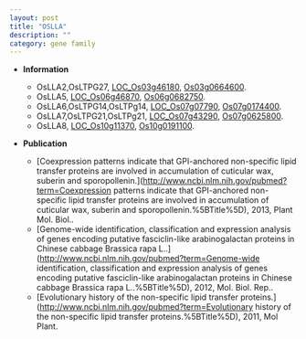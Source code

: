 ```yaml
---
layout: post
title: "OSLLA"
description: ""
category: gene family
---
```


* **Information**  
    + OsLLA2,OsLTPG27, [LOC_Os03g46180](http://rice.uga.edu/cgi-bin/ORF_infopage.cgi?orf=LOC_Os03g46180), [Os03g0664600](https://rapdb.dna.affrc.go.jp/locus/?name=Os03g0664600).
    + OsLLA5, [LOC_Os06g46870](http://rice.uga.edu/cgi-bin/ORF_infopage.cgi?orf=LOC_Os06g46870), [Os06g0682750](https://rapdb.dna.affrc.go.jp/locus/?name=Os06g0682750).
    + OsLLA6,OsLTPG14,OsLTPg14, [LOC_Os07g07790](http://rice.uga.edu/cgi-bin/ORF_infopage.cgi?orf=LOC_Os07g07790), [Os07g0174400](https://rapdb.dna.affrc.go.jp/locus/?name=Os07g0174400).
    + OsLLA7,OsLTPG21,OsLTPg21, [LOC_Os07g43290](http://rice.uga.edu/cgi-bin/ORF_infopage.cgi?orf=LOC_Os07g43290), [Os07g0625800](https://rapdb.dna.affrc.go.jp/locus/?name=Os07g0625800).
    + OsLLA8, [LOC_Os10g11370](http://rice.uga.edu/cgi-bin/ORF_infopage.cgi?orf=LOC_Os10g11370), [Os10g0191100](https://rapdb.dna.affrc.go.jp/locus/?name=Os10g0191100).

* **Publication**  
    + [Coexpression patterns indicate that GPI-anchored non-specific lipid transfer proteins are involved in accumulation of cuticular wax, suberin and sporopollenin.](http://www.ncbi.nlm.nih.gov/pubmed?term=Coexpression patterns indicate that GPI-anchored non-specific lipid transfer proteins are involved in accumulation of cuticular wax, suberin and sporopollenin.%5BTitle%5D), 2013, Plant Mol. Biol..
    + [Genome-wide identification, classification and expression analysis of genes encoding putative fasciclin-like arabinogalactan proteins in Chinese cabbage Brassica rapa L..](http://www.ncbi.nlm.nih.gov/pubmed?term=Genome-wide identification, classification and expression analysis of genes encoding putative fasciclin-like arabinogalactan proteins in Chinese cabbage Brassica rapa L..%5BTitle%5D), 2012, Mol. Biol. Rep..
    + [Evolutionary history of the non-specific lipid transfer proteins.](http://www.ncbi.nlm.nih.gov/pubmed?term=Evolutionary history of the non-specific lipid transfer proteins.%5BTitle%5D), 2011, Mol Plant.



